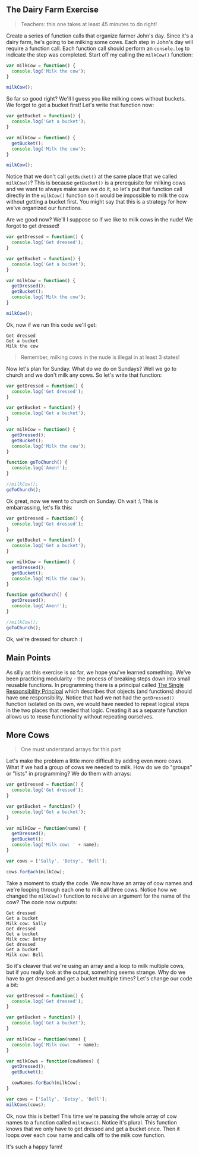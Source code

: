 ## The Dairy Farm Exercise

> Teachers: this one takes at least 45 minutes to do right!

Create a series of function calls that organize farmer John's day. Since it's a dairy farm, he's going to be milking some cows. Each step in John's day will require a function call. Each function call should perform an `console.log` to indicate the step was completed. Start off my calling the `milkCow()` function:

```js
var milkCow = function() {
  console.log('Milk the cow');
}

milkCow();
```

So far so good right? We'll I guess you like milking cows without buckets. We forgot to get a  bucket first! Let's write that function now:

```js
var getBucket = function() {
  console.log('Get a bucket');
}

var milkCow = function() {
  getBucket();
  console.log('Milk the cow');
}

milkCow();
```

Notice that we don't call `getBucket()` at the same place that we called `milkCow()`? This is because `getBucket()` is a prerequisite for milking cows and we want to always make sure we do it, so let's put that function call directly in the `milkCow()` function so it would be impossible to milk the cow without getting a bucket first. You might say that this is a strategy for how we've organized our functions.

Are we good now? We'll I suppose so if we like to milk cows in the nude! We forgot to get dressed!

```js
var getDressed = function() {
  console.log('Get dressed');
}

var getBucket = function() {
  console.log('Get a bucket');
}

var milkCow = function() {
  getDressed();
  getBucket();
  console.log('Milk the cow');
}

milkCow();
```

Ok, now if we run this code we'll get:

```
Get dressed
Get a bucket
Milk the cow
```

> Remember, milking cows in the nude is illegal in at least 3 states!

Now let's plan for Sunday. What do we do on Sundays? Well we go to church and we don't milk any cows. So let's write that function:

```js
var getDressed = function() {
  console.log('Get dressed');
}

var getBucket = function() {
  console.log('Get a bucket');
}

var milkCow = function() {
  getDressed();
  getBucket();
  console.log('Milk the cow');
}

function goToChurch() {
  console.log('Amen!');
}

//milkCow();
goToChurch();
```

Ok great, now we went to church on Sunday. Oh wait :\  This is embarrassing, let's fix this:

```js
var getDressed = function() {
  console.log('Get dressed');
}

var getBucket = function() {
  console.log('Get a bucket');
}

var milkCow = function() {
  getDressed();
  getBucket();
  console.log('Milk the cow');
}

function goToChurch() {
  getDressed();
  console.log('Amen!');
}

//milkCow();
goToChurch();
```

Ok, we're dressed for church :)

## Main Points

As silly as this exercise is so far, we hope you've learned something. We've been practicing modularity - the process of breaking steps down into small reusable functions. In programming there is a principal called [The Single Responsibility Principal](http://en.wikipedia.org/wiki/Single_responsibility_principle) which describes that objects (and functions) should have one responsibility. Notice that had we not had the `getDressed()` function isolated on its own, we would have needed to repeat logical steps in the two places that needed that logic. Creating it as a separate function allows us to reuse functionality without repeating ourselves.

## More Cows

> One must understand arrays for this part

Let's make the problem a little more difficult by adding even more cows. What if we had a group of cows we needed to milk. How do we do "groups" or "lists" in programming? We do them with arrays:

```js
var getDressed = function() {
  console.log('Get dressed');
}

var getBucket = function() {
  console.log('Get a bucket');
}

var milkCow = function(name) {
  getDressed();
  getBucket();
  console.log('Milk cow: ' + name);
}

var cows = ['Sally', 'Betsy', 'Bell'];

cows.forEach(milkCow);
```

Take a moment to study the code. We now have an array of cow names and we're looping through each one to milk all three cows. Notice how we changed the `milkCow()` function to receive an argument for the name of the cow? The code now outputs:

```
Get dressed
Get a bucket
Milk cow: Sally
Get dressed
Get a bucket
Milk cow: Betsy
Get dressed
Get a bucket
Milk cow: Bell
```

So it's cleaver that we're using an array and a loop to milk multiple cows, but if you really look at the output, something seems strange. Why do we have to get dressed and get a bucket multiple times? Let's change our code a bit:

```js
var getDressed = function() {
  console.log('Get dressed');
}

var getBucket = function() {
  console.log('Get a bucket');
}

var milkCow = function(name) {
  console.log('Milk cow: ' + name);
}

var milkCows = function(cowNames) {
  getDressed();
  getBucket();

  cowNames.forEach(milkCow);
}

var cows = ['Sally', 'Betsy', 'Bell'];
milkCows(cows);
```

Ok, now this is better! This time we're passing the whole array of cow names to a function called `milkCows()`. Notice it's plural. This function knows that we only have to get dressed and get a bucket once. Then it loops over each cow name and calls off to the milk cow function.

It's such a happy farm!
